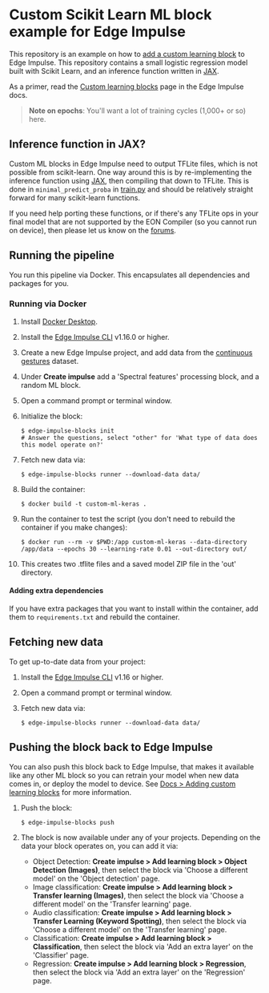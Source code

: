 # Custom Scikit Learn ML block example for Edge Impulse

This repository is an example on how to [add a custom learning block](https://docs.edgeimpulse.com/docs/adding-custom-transfer-learning-models) to Edge Impulse. This repository contains a small logistic regression model built with Scikit Learn, and an inference function written in [JAX](https://jax.readthedocs.io/en/latest/).

As a primer, read the [Custom learning blocks](https://docs.edgeimpulse.com/docs/edge-impulse-studio/learning-blocks/adding-custom-learning-blocks) page in the Edge Impulse docs.

> **Note on epochs**: You'll want a lot of training cycles (1,000+ or so) here.

## Inference function in JAX?

Custom ML blocks in Edge Impulse need to output TFLite files, which is not possible from scikit-learn. One way around this is by re-implementing the inference function using [JAX](https://jax.readthedocs.io/en/latest/), then compiling that down to TFLite. This is done in `minimal_predict_proba` in [train.py](train.py) and should be relatively straight forward for many scikit-learn functions.

If you need help porting these functions, or if there's any TFLite ops in your final model that are not supported by the EON Compiler (so you cannot run on device), then please let us know on the [forums](https://forum.edgeimpulse.com).

## Running the pipeline

You run this pipeline via Docker. This encapsulates all dependencies and packages for you.

### Running via Docker

1. Install [Docker Desktop](https://www.docker.com/products/docker-desktop/).
2. Install the [Edge Impulse CLI](https://docs.edgeimpulse.com/docs/edge-impulse-cli/cli-installation) v1.16.0 or higher.
3. Create a new Edge Impulse project, and add data from the [continuous gestures](https://docs.edgeimpulse.com/docs/continuous-gestures) dataset.
4. Under **Create impulse** add a 'Spectral features' processing block, and a random ML block.
5. Open a command prompt or terminal window.
6. Initialize the block:

    ```
    $ edge-impulse-blocks init
    # Answer the questions, select "other" for 'What type of data does this model operate on?'
    ```

7. Fetch new data via:

    ```
    $ edge-impulse-blocks runner --download-data data/
    ```

8. Build the container:

    ```
    $ docker build -t custom-ml-keras .
    ```

9. Run the container to test the script (you don't need to rebuild the container if you make changes):

    ```
    $ docker run --rm -v $PWD:/app custom-ml-keras --data-directory /app/data --epochs 30 --learning-rate 0.01 --out-directory out/
    ```

10. This creates two .tflite files and a saved model ZIP file in the 'out' directory.

#### Adding extra dependencies

If you have extra packages that you want to install within the container, add them to `requirements.txt` and rebuild the container.

## Fetching new data

To get up-to-date data from your project:

1. Install the [Edge Impulse CLI](https://docs.edgeimpulse.com/docs/edge-impulse-cli/cli-installation) v1.16 or higher.
2. Open a command prompt or terminal window.
3. Fetch new data via:

    ```
    $ edge-impulse-blocks runner --download-data data/
    ```

## Pushing the block back to Edge Impulse

You can also push this block back to Edge Impulse, that makes it available like any other ML block so you can retrain your model when new data comes in, or deploy the model to device. See [Docs > Adding custom learning blocks](https://docs.edgeimpulse.com/docs/edge-impulse-studio/organizations/adding-custom-transfer-learning-models) for more information.

1. Push the block:

    ```
    $ edge-impulse-blocks push
    ```

2. The block is now available under any of your projects. Depending on the data your block operates on, you can add it via:
    * Object Detection: **Create impulse > Add learning block > Object Detection (Images)**, then select the block via 'Choose a different model' on the 'Object detection' page.
    * Image classification: **Create impulse > Add learning block > Transfer learning (Images)**, then select the block via 'Choose a different model' on the 'Transfer learning' page.
    * Audio classification: **Create impulse > Add learning block > Transfer Learning (Keyword Spotting)**, then select the block via 'Choose a different model' on the 'Transfer learning' page.
    * Classification: **Create impulse > Add learning block > Classification**, then select the block via 'Add an extra layer' on the 'Classifier' page.
    * Regression: **Create impulse > Add learning block > Regression**, then select the block via 'Add an extra layer' on the 'Regression' page.
